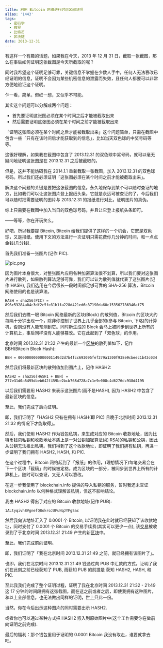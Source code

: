 ```yaml
---
title: 利用 Bitcoin 网络进行时间区间证明
alias: '1443'
tags:
  - 密码学
  - 教程
  - 比特币
  - 区块链
date: 2013-12-31
---
```


有这样一个有趣的话题，如果我在今天，2013 年 12 月 31 日，截取一张截图，那么在事后如何证明这张截图是今天所截取的呢？

同时我希望这个证明足够可靠，关键信息不掌握在少数人手中，任何人无法篡改已经证明的信息，证明不会因为某些机密信息的泄露而失效，且任何人都要可以非常方便地验证这个证明。

乍一看，简单。但细一想，又似乎不可能。

其实这个问题可以分解成两个问题：

* 首先要证明这张图必须在某个时间之后才能被截取出来
* 然后需要证明这张图必须在某个时间之前才能被截取出来

「证明这张图必须在某个时间之后才能被截取出来」这个问题简单，只需在截图中包含一些「只有在该时间后才能获取到的信息」，比如当天双色球的中奖号码等等。

这很好理解，如果我在截图中包含了 2013.12.31 的双色球中奖号码，就可以毫无疑问地证明这张图是在 2013.12.31 之后被截取的。

但是，这并不能妨碍我在 2014.1.1 重新截取一张截图，加入 2013.12.31 的双色球号码。所以我们还必须证明「这张图必须在某个时间之前才能被截取出来」。

解决这个问题的关键是要把这张截图的信息，永久地保存到某个可以随时查证的地方，比如我们可以让这张图片登上报纸头条，它就是永远可被查证的了，今后我们可以随时把需要证明的图片与 2013.12.31 的报纸进行对比，证明图片的真伪。

综上只需要在截图中加入当日的双色球号码，并且让它登上报纸头条即可。

——等等，你在开玩笑么。

好吧，所以我要提 Bitcoin, Bitcoin 给我们提供了这样的一个机会，它既是双色球，又是报纸。使用下文的方法进行一次证明只需花费你几分钟的时间，和一点点金钱(几分钱).

首先我们准备一张图片(记作 PIC).

![pic.png](https://cloud.githubusercontent.com/assets/1191561/5892594/41327d88-a500-11e4-9c0f-9abeabeebc3f.png)

因为图片本身很大，对整张图片应用各种加密算法很不划算，所以我们要对这张图片进行散列，如果散列算法足够可靠，我们可以认为散列值就代表了这张图片(记作 HASH), 我们选用在今后很长一段时间都足够可靠的 SHA-256 算法，Bitcoin 网络使用的也是该算法。

    HASH = sha256(PIC) = 896c53284a04c3df2c5fe81b1fa228d421ed6c87190da60e153562786346af75

然后我们去瞧一眼 Bitcoin 网络最新的区块(Block) 的散列值，Bitcoin 的区块大约每隔十分钟出现一个，除非你控制了世界上几乎全部的(参与 Bitcoin, 下略)的计算机，否则没有人能预测到它。同时新生成的 Block 会马上被同步到世界上所有的计算机上，事后同样没有人能够篡改。它在此起到了「双色球」的作用。

北京时间 2013.12.31 21:32 产生的最新一个[区块](https://blockchain.info/zh-cn/block-index/277918)的散列值如下，记作 BBH(Bitcoin Block Hash):

    BBH = 0000000000000001149d2d7b4fcc693095fef279a1300f938e9cbeec1b43c034

然后我们将最新区块的散列值加到图片上，记作 HASH2:

    HASH2 = sha256(HASH1 + BBH) = 277e31d0a5495dbeb642f459be2bcb768d728a7c1e9e008c4d6276dc938d4195

以后我们需要用 HASH2 来表示这张图片(而不是HASH), 因为 HASH2 中包含了最新区块的信息。

至此，我们完成了后向证明。

即，我们证明了「HASH2 只有在拥有 HASH(即 PIC) 且晚于北京时间 2013.12.31 21:32 的情况下才能取得」。

然后，我们使用 HASH2 作为钱包私钥，来生成对应的 Bitcoin 收款地址，因为比特币钱包私钥和收款地址本质上是一对公钥加密算法(如 RSA)的私钥和公钥，因此从公钥无法推出私钥。我们得到了这个收款地址，即证明了我们拥有私钥，再进一步证明了我们拥有 HASH2, HASH, 和 PIC.

在这个过程中，Bitcoin 网络起到了「报纸」的作用，(理想情况下)每笔交易会在下一个区块「截稿」的时候被定格，成为区块的一部分，被同步到世界上所有的计算机上，随时可以查证，又无人可以篡改。

在这一步我使用了 blockchain.info 提供的导入私钥的服务，暂时我还未查证 blockchain.info 以何种格式理解该私钥，但这不影响结论。

我由 HASH2 得出了对应的 Bitcoin 收款地址(记作 PUB):

    1ALtyqivh8VgnefQ8okroJUFuNqJYFgSac

然后我向该地址汇入了 0.0001 个 Bitcoin, 以证明我在此时就已经获知了该收款地址，同时支付了 0.0001 个 Bitcoin 的交易手续费(其实可以更少一点), 该[交易](https://blockchain.info/tx/cf87240817ed07ea7d6cb9f9882b7ddebf3f023d3cf8fba9c38a65ff125212c7)被收录到了于北京时间 2013.12.31 21:49 产生的新[区块](https://blockchain.info/zh-cn/block-index/340292)中。

至此，我们完成前向证明。

即，我们证明了「我在北京时间 2013.12.31 21:49 之前，就已经拥有该图片了」。

也即，我们在北京时间 2013.12.31 21:49 钱通过向 PUB 中汇款的方式，证明了我们在此刻之前已经获知了 PUB, 而获知 PUB 的前提是 获知 HASH2, HASH, 和 PIC.

至此我我们完成了整个证明过程，证明了我在北京时间 2013.12.31 21:32 - 21:49 这 17 分钟的时间段拥有这张截图，而在这之前或者之后，即使我拥有这种图片，和以上全部信息，也无法做出同样的证明，世上只此一份。

当然，你在今后出示这种图片的同时需要出示 HASH2.

或者你也可以通过某种方式把 HASH2 嵌入到原始图片中(这个工作需要你在做前向证明之前完成).

最后的福利：那个钱包里用于证明的 0.0001 Bitcoin 我没有取走，谁要就拿去吧。
